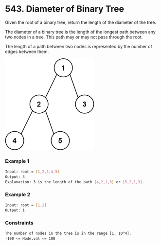 # 543. Diameter of Binary Tree

Given the root of a binary tree, return the length of the diameter of the tree.

The diameter of a binary tree is the length of the longest path between any two nodes in a tree. This path may or may not pass through the root.

The length of a path between two nodes is represented by the number of edges between them.

[![diamtree](diamtree.jpg)]()
### Example 1
```sh
Input: root = [1,2,3,4,5]
Output: 3
Explanation: 3 is the length of the path [4,2,1,3] or [5,2,1,3].
```

### Example 2
```sh
Input: root = [1,2]
Output: 1
```

### Constraints
```sh
The number of nodes in the tree is in the range [1, 10^4].
-100 <= Node.val <= 100
```
